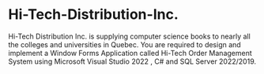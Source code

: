 # Hi-Tech-Distribution-Inc.
Hi-Tech Distribution Inc. is supplying computer science books to nearly all the colleges and universities in Quebec. You are required to design and implement a Window Forms Application called Hi-Tech Order Management System using Microsoft Visual Studio 2022 , C# and SQL Server 2022/2019.
